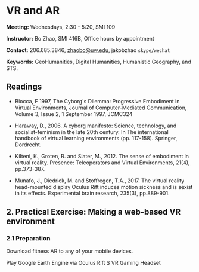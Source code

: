 # VR and AR


**Meeting:** Wednesdays, 2:30 - 5:20, SMI 109

**Instructor:** Bo Zhao, SMI 416B, Office hours by appointment

**Contact:** 206.685.3846, zhaobo@uw.edu, jakobzhao `skype/wechat`

**Keywords:** GeoHumanities, Digital Humanities, Humanistic Geography, and STS.

## Readings


* Biocca, F 1997, The Cyborg's Dilemma: Progressive Embodiment in Virtual Environments, Journal of Computer-Mediated Communication, Volume 3, Issue 2, 1 September 1997, JCMC324

* Haraway, D., 2006. A cyborg manifesto: Science, technology, and socialist-feminism in the late 20th century. In The international handbook of virtual learning environments (pp. 117-158). Springer, Dordrecht.

* Kilteni, K., Groten, R. and Slater, M., 2012. The sense of embodiment in virtual reality. Presence: Teleoperators and Virtual Environments, 21(4), pp.373-387.

* Munafo, J., Diedrick, M. and Stoffregen, T.A., 2017. The virtual reality head-mounted display Oculus Rift induces motion sickness and is sexist in its effects. Experimental brain research, 235(3), pp.889-901.

## 2. Practical Exercise: Making a web-based VR environment


### 2.1 Preparation

Download fitness AR to any of your mobile devices.

Play Google Earth Engine via Oculus Rift S VR Gaming Headset

